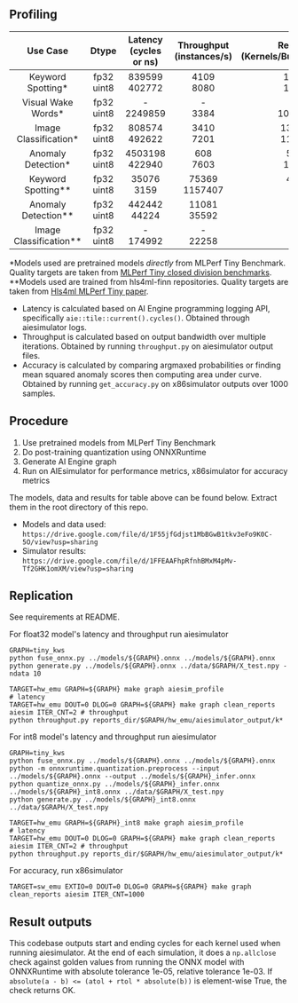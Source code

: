 ## Profiling

|       Use Case         | Dtype            | Latency (cycles or ns) | Throughput (instances/s) | Resource Utilization (Kernels/Buffers/Stream/PLIO/GMIO) | Accuracy (first 1k) | Quality Target<br>(Closed&#160;Division) | Model 
|:----------------------:|:----------------:|:----------------------:|:------------------------:|:---------------------------------------:|:-------------------:|:----------------:|:-------------------:|
|   Keyword Spotting*    | fp32 <br/> uint8 | 839599   <br/> 402772  | 4109  <br/> 8080         | 100/110/161/2/9  <br/> 108/119/166/2/9   | 91.1% (Top 1)       | 90%   (Top 1)    | [DS-CNN](https://github.com/mlcommons/tiny/blob/master/benchmark/training/keyword_spotting/keras_model.py)
|   Visual Wake Words*   | fp32 <br/> uint8 | -        <br/> 2249859 | -     <br/> 3384         | -                <br/> 101/103/189/15/27 | 82.5% (Top 1)       | 80%   (Top 1)    | [MobileNet](https://github.com/mlcommons/tiny/blob/master/benchmark/training/visual_wake_words/vww_model.py)
| Image Classification*  | fp32 <br/> uint8 | 808574   <br/> 492622  | 3410  <br/> 7201         | 134/150/264/14/9 <br/> 116/127/214/16/9  | 86.8% (Top 1)       | 85%   (Top 1)    | [ResNet](https://github.com/mlcommons/tiny/blob/master/benchmark/training/image_classification/keras_model.py)
|   Anomaly Detection*   | fp32 <br/> uint8 | 4503198  <br/> 422940  | 608   <br/> 7603         | 55/97/208/20/2   <br/> 147/159/202/0/2   | 0.880 (AUC)         | 0.85  (AUC)      | [Deep AutoEncoder](https://github.com/mlcommons/tiny/blob/master/benchmark/training/anomaly_detection/keras_model.py)
|   Keyword Spotting**   | fp32 <br/> uint8 | 35076    <br/> 3159    | 75369 <br/> 1157407      | 46/56/116/5/24   <br/> 48/50/81/0/7      | 84.8% (Top 1)       | 82.5% (Top 1)    | [MLP](https://github.com/hls4ml-finn-mlperftiny/tiny_results_v0.7/blob/main/open/hls4ml-finn/code/kws/KWS-W3A3/training/model/models.py)
|   Anomaly Detection**  | fp32 <br/> uint8 | 442442   <br/> 44224   | 11081 <br/> 35592        | 11/18/83/0/8     <br/> 48/50/84/0/10     | 0.832 (AUC)         | 0.83  (AUC)      | [AutoEncoder](https://github.com/hls4ml-finn-mlperftiny/AnomalyDetection/blob/main/keras_model.py)
| Image Classification** | fp32 <br/> uint8 | -        <br/> 174992  | -     <br/> 22258        | -                <br/> 90/95/144/0/7     | 84.1% (Top 1)       | 83.5% (Top 1)    | [CNN](https://github.com/hls4ml-finn-mlperftiny/tiny_results_v0.7/blob/main/open/hls4ml-finn/code/ic/RN07/training/resnet_v1_eembc.py)

\*Models used are pretrained models *directly* from MLPerf Tiny Benchmark. Quality targets are taken from [MLPerf Tiny closed division benchmarks](https://github.com/mlcommons/tiny/tree/master/benchmark). <br/>
\*\*Models used are trained from hls4ml-finn repositories. Quality targets are taken from [Hls4ml MLPerf Tiny paper](https://cds.cern.ch/record/2826586/files/2206.11791.pdf).

* Latency is calculated based on AI Engine programming logging API, specifically `aie::tile::current().cycles()`. Obtained through aiesimulator logs.
* Throughput is calculated based on output bandwidth over multiple iterations. Obtained by running `throughput.py` on aiesimulator output files.
* Accuracy is calculated by comparing argmaxed probabilities or finding mean squared anomaly scores then computing area under curve. Obtained by running `get_accuracy.py` on x86simulator outputs over 1000 samples.


## Procedure

1) Use pretrained models from MLPerf Tiny Benchmark
2) Do post-training quantization using ONNXRuntime
3) Generate AI Engine graph
4) Run on AIEsimulator for performance metrics, x86simulator for accuracy metrics

The models, data and results for table above can be found below. Extract them in the root directory of this repo. <br/>
* Models and data used: `https://drive.google.com/file/d/1F55jfGdjst1MbBGwB1tkv3eFo9K0C-5O/view?usp=sharing`
* Simulator results: `https://drive.google.com/file/d/1FFEAAFhpRfnhBMxM4pMv-Tf2GHK1omXM/view?usp=sharing`


## Replication

See requirements at README.

For float32 model's latency and throughput run aiesimulator
```
GRAPH=tiny_kws
python fuse_onnx.py ../models/${GRAPH}.onnx ../models/${GRAPH}.onnx
python generate.py ../models/${GRAPH}.onnx ../data/$GRAPH/X_test.npy -ndata 10

TARGET=hw_emu GRAPH=${GRAPH} make graph aiesim_profile                                # latency
TARGET=hw_emu DOUT=0 DLOG=0 GRAPH=${GRAPH} make graph clean_reports aiesim ITER_CNT=2 # throughput
python throughput.py reports_dir/$GRAPH/hw_emu/aiesimulator_output/k*
```

For int8 model's latency and throughput run aiesimulator
```
GRAPH=tiny_kws
python fuse_onnx.py ../models/${GRAPH}.onnx ../models/${GRAPH}.onnx
python -m onnxruntime.quantization.preprocess --input ../models/${GRAPH}.onnx --output ../models/${GRAPH}_infer.onnx
python quantize_onnx.py ../models/${GRAPH}_infer.onnx ../models/${GRAPH}_int8.onnx ../data/$GRAPH/X_test.npy
python generate.py ../models/${GRAPH}_int8.onnx ../data/$GRAPH/X_test.npy

TARGET=hw_emu GRAPH=${GRAPH}_int8 make graph aiesim_profile                           # latency
TARGET=hw_emu DOUT=0 DLOG=0 GRAPH=${GRAPH} make graph clean_reports aiesim ITER_CNT=2 # throughput
python throughput.py reports_dir/$GRAPH/hw_emu/aiesimulator_output/k*
```

For accuracy, run x86simulator
```
TARGET=sw_emu EXTIO=0 DOUT=0 DLOG=0 GRAPH=${GRAPH} make graph clean_reports aiesim ITER_CNT=1000
```

## Result outputs
This codebase outputs start and ending cycles for each kernel used when running aiesimulator. At the end of each simulation, it does a `np.allclose` check against golden values from running the ONNX model with ONNXRuntime with absolute tolerance 1e-05, relative tolerance 1e-03. If `absolute(a - b) <= (atol + rtol * absolute(b))` is element-wise True, the check returns OK.

